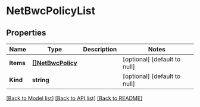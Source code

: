 # NetBwcPolicyList

## Properties
Name | Type | Description | Notes
------------ | ------------- | ------------- | -------------
**Items** | [**[]NetBwcPolicy**](net_bwc_policy.md) |  | [optional] [default to null]
**Kind** | **string** |  | [optional] [default to null]

[[Back to Model list]](../README.md#documentation-for-models) [[Back to API list]](../README.md#documentation-for-api-endpoints) [[Back to README]](../README.md)


